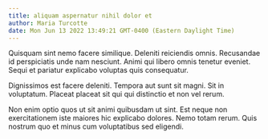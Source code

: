 ```yaml
---
title: aliquam aspernatur nihil dolor et
author: Maria Turcotte
date: Mon Jun 13 2022 13:49:21 GMT-0400 (Eastern Daylight Time)
---
```

Quisquam sint nemo facere similique. Deleniti reiciendis omnis. Recusandae id perspiciatis unde nam nesciunt. Animi qui libero omnis tenetur eveniet. Sequi et pariatur explicabo voluptas quis consequatur.

 Dignissimos est facere deleniti. Tempora aut sunt sit magni. Sit in voluptatum. Placeat placeat sit qui qui distinctio et non vel rerum.

 Non enim optio quos ut sit animi quibusdam ut sint. Est neque non exercitationem iste maiores hic explicabo dolores. Nemo totam rerum. Quis nostrum quo et minus cum voluptatibus sed eligendi.